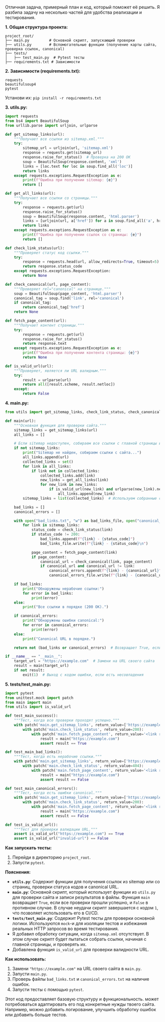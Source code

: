 Отличная задача, примерный план и код, который поможет её решить. Я разбиna задачу на несколько частей для удобства реализации и тестирования.

**1. Общая структура проекта:**

```
project_root/
├── main.py         # Основной скрипт, запускающий проверки
├── utils.py        # Вспомогательные функции (получение карты сайта, проверка ссылок, canonical)
├── tests/
│   ├── test_main.py  # Pytest тесты
├── requirements.txt # Зависимости
```

**2. Зависимости (requirements.txt):**

```
requests
beautifulsoup4
pytest
```

Установи их: `pip install -r requirements.txt`

**3. utils.py:**

```python
import requests
from bs4 import BeautifulSoup
from urllib.parse import urljoin, urlparse

def get_sitemap_links(url):
    """Получает все ссылки из sitemap.xml."""
    try:
        sitemap_url = urljoin(url, 'sitemap.xml')
        response = requests.get(sitemap_url)
        response.raise_for_status()  # Проверка на 200 OK
        soup = BeautifulSoup(response.content, 'xml')
        links = [loc.text for loc in soup.find_all('loc')]
        return links
    except requests.exceptions.RequestException as e:
        print(f"Ошибка при получении sitemap: {e}")
        return []

def get_all_links(url):
    """Получает все ссылки со страницы."""
    try:
        response = requests.get(url)
        response.raise_for_status()
        soup = BeautifulSoup(response.content, 'html.parser')
        links = [urljoin(url, a['href']) for a in soup.find_all('a', href=True)]
        return links
    except requests.exceptions.RequestException as e:
        print(f"Ошибка при получении ссылок со страницы: {e}")
        return []

def check_link_status(url):
    """Проверяет статус код ссылки."""
    try:
        response = requests.head(url, allow_redirects=True, timeout=5)
        return response.status_code
    except requests.exceptions.RequestException:
        return None

def check_canonical(url, page_content):
    """Проверяет rel="canonical" на странице."""
    soup = BeautifulSoup(page_content, 'html.parser')
    canonical_tag = soup.find('link', rel='canonical')
    if canonical_tag:
        return canonical_tag['href']
    return None

def fetch_page_content(url):
    """Получает контент страницы."""
    try:
        response = requests.get(url)
        response.raise_for_status()
        return response.text
    except requests.exceptions.RequestException as e:
        print(f"Ошибка при получении контента страницы: {e}")
        return None

def is_valid_url(url):
    """Проверяет, является ли URL валидным."""
    try:
        result = urlparse(url)
        return all([result.scheme, result.netloc])
    except:
        return False
```

**4. main.py:**

```python
from utils import get_sitemap_links, check_link_status, check_canonical, fetch_page_content, get_all_links, is_valid_url

def main(url):
    """Основная функция для проверки сайта."""
    sitemap_links = get_sitemap_links(url)
    all_links = []

    # Если sitemap недоступен, собираем все ссылки с главной страницы и следующих уровней
    if not sitemap_links:
        print("Sitemap не найден, собираем ссылки с сайта...")
        all_links.append(url)
        collected_links = set()
        for link in all_links:
            if link not in collected_links:
                collected_links.add(link)
                new_links = get_all_links(link)
                for new_link in new_links:
                    if is_valid_url(new_link) and urlparse(new_link).netloc == urlparse(url).netloc:  # Проверяем, что ссылка ведет на тот же домен
                        all_links.append(new_link)
        sitemap_links = list(collected_links)  # Используем собранные ссылки как sitemap_links

    bad_links = []
    canonical_errors = []

    with open("bad_links.txt", "w") as bad_links_file, open("canonical_errors.txt", "w") as canonical_errors_file:
        for link in sitemap_links:
            status_code = check_link_status(link)
            if status_code != 200:
                bad_links.append(f"{link} - {status_code}")
                bad_links_file.write(f"{link} - {status_code}\n")

            page_content = fetch_page_content(link)
            if page_content:
                canonical_url = check_canonical(link, page_content)
                if canonical_url and canonical_url != link:
                    canonical_errors.append(f"{link} - {canonical_url}")
                    canonical_errors_file.write(f"{link} - {canonical_url}\n")

    if bad_links:
        print("Обнаружены нерабочие ссылки:")
        for error in bad_links:
            print(error)
    else:
        print("Все ссылки в порядке (200 OK).")

    if canonical_errors:
        print("Обнаружены ошибки canonical:")
        for error in canonical_errors:
            print(error)
    else:
        print("Canonical URL в порядке.")

    return not (bad_links or canonical_errors)  # Возвращает True, если все проверки пройдены успешно

if __name__ == "__main__":
    target_url = "https://example.com"  # Замени на URL своего сайта
    result = main(target_url)
    if not result:
        exit(1)  # Выход с кодом ошибки, если есть несовпадения
```

**5. tests/test_main.py:**

```python
import pytest
from unittest.mock import patch
from main import main
from utils import is_valid_url

def test_main_success():
    """Тест, когда все проверки проходят успешно."""
    with patch('main.get_sitemap_links', return_value=['https://example.com/']):
        with patch('main.check_link_status', return_value=200):
            with patch('main.fetch_page_content', return_value='<link rel="canonical" href="https://example.com/"/>'):
                result = main("https://example.com")
                assert result == True

def test_main_bad_links():
    """Тест, когда есть нерабочие ссылки."""
    with patch('main.get_sitemap_links', return_value=['https://example.com/']):
        with patch('main.check_link_status', return_value=404):
            with patch('main.fetch_page_content', return_value='<link rel="canonical" href="https://example.com/"/>'):
                result = main("https://example.com")
                assert result == False

def test_main_canonical_errors():
    """Тест, когда есть ошибки canonical."""
    with patch('main.get_sitemap_links', return_value=['https://example.com/']):
        with patch('main.check_link_status', return_value=200):
            with patch('main.fetch_page_content', return_value='<link rel="canonical" href="https://example.com/wrong"/>'):
                result = main("https://example.com")
                assert result == False

def test_is_valid_url():
    """Тест для проверки валидации URL."""
    assert is_valid_url("https://example.com") == True
    assert is_valid_url("invalid-url") == False
```

**Как запускать тесты:**

1.  Перейди в директорию `project_root`.
2.  Запусти `pytest`.

**Пояснения:**

*   **`utils.py`**: Содержит функции для получения ссылок из sitemap или со страниц, проверки статуса кодов и canonical URL.
*   **`main.py`**: Основной скрипт, который использует функции из `utils.py` для проверки сайта и записи результатов в файлы.  Функция `main` возвращает `True`, если все проверки прошли успешно, и `False` в противном случае.  В случае неудачи скрипт завершается с кодом `1`, что позволяет использовать его в CI/CD.
*   **`tests/test_main.py`**: Содержит Pytest тесты для проверки основной логики.  Используются `mock`-и для изоляции тестов и избежания реальных HTTP запросов во время тестирования.
*   Я добавил обработку ситуации, когда `sitemap.xml` отсутствует. В этом случае скрипт будет пытаться собрать ссылки, начиная с главной страницы, и проверять их.
*   Добавлена функция `is_valid_url` для проверки валидности URL.

**Как использовать:**

1.  Замени `"https://example.com"` на URL своего сайта в `main.py`.
2.  Запусти `main.py`.
3.  Проверь файлы `bad_links.txt` и `canonical_errors.txt` на наличие ошибок.
4.  Запусти тесты с помощью `pytest`.

Этот код предоставляет базовую структуру и функциональность. может потребоваться адаптировать его под конкретные нужды твоего сайта.  Например, можно добавить логирование, улучшить обработку ошибок или добавить больше тестов.
